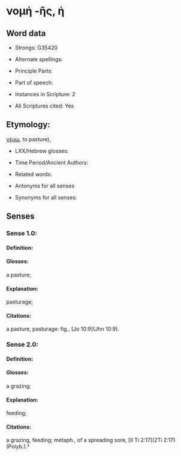 # νομή -ῆς, ἡ

<!-- Status: S2=NeedsEdits -->
<!-- Lexica used for edits:   -->

## Word data

* Strongs: G35420

* Alternate spellings:



* Principle Parts: 


* Part of speech: 


* Instances in Scripture: 2

* All Scriptures cited: Yes

## Etymology: 

[νέμω](), to pasture),

* LXX/Hebrew glosses: 


* Time Period/Ancient Authors: 


* Related words: 

* Antonyms for all senses

* Synonyms for all senses: 


## Senses 


### Sense  1.0: 

#### Definition: 

#### Glosses: 

a pasture; 

#### Explanation: 

pasturage; 

#### Citations: 

a pasture, pasturage: fig., [Jo 10:9](Jhn 10:9).

### Sense  2.0: 

#### Definition: 

#### Glosses: 

a grazing; 

#### Explanation: 

feeding; 

#### Citations: 

a grazing, feeding; metaph., of a spreading sore, [II Ti 2:17](2Ti 2:17) (Polyb.).†
